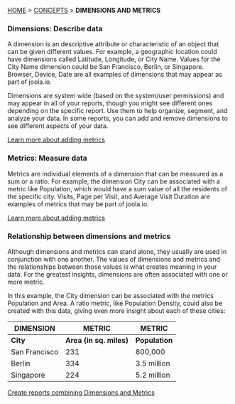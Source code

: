 [HOME](Home) > [CONCEPTS](concepts) > **DIMENSIONS AND METRICS**

### Dimensions: Describe data
A dimension is an descriptive attribute or characteristic of an object that can be given different values. 
For example, a geographic location could have dimensions called Latitude, Longitude, or City Name. 
Values for the City Name dimension could be San Francisco, Berlin, or Singapore.
Browser, Device, Date are all examples of dimensions that may appear as part of joola.io.
 
Dimensions are system wide (based on the system/user permissions) and may appear in all of your reports, 
though you might see different ones depending on the specific report. 
Use them to help organize, segment, and analyze your data. In some reports, you can add and remove dimensions to see different aspects of your data.

[Learn more about adding metrics](Setting-up-collections)

### Metrics: Measure data
Metrics are individual elements of a dimension that can be measured as a sum or a ratio. 
For example, the dimension City can be associated with a metric like Population, which would have a sum value of all the residents of the specific city.
Visits, Page per Visit, and Average Visit Duration are examples of metrics that may be part of joola.io.

[Learn more about adding metrics](Setting-up-collections)

### Relationship between dimensions and metrics
Although dimensions and metrics can stand alone, they usually are used in conjunction with one another. 
The values of dimensions and metrics and the relationships between those values is what creates meaning in your data. 
For the greatest insights, dimensions are often associated with one or more metric.

In this example, the City dimension can be associated with the metrics Population and Area. 
A ratio metric, like Population Density, could also be created with this data, giving even more insight about each of these cities:

|DIMENSION|METRIC|METRIC|
|---------|------|------|
|**City**|**Area (in sq. miles)**|**Population**|
|San Francisco|231|800,000|
|Berlin|334|3.5 million|
|Singapore|224|5.2 million|

[Create reports combining Dimensions and Metrics](Setting-up-reports)
